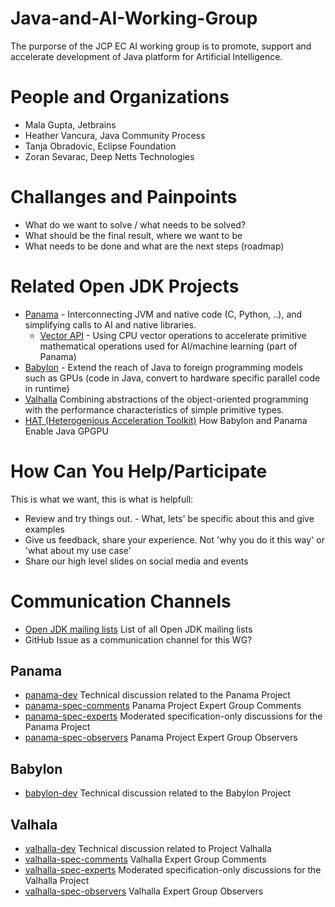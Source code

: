 # Java-and-AI-Working-Group
The purporse of the JCP EC AI working group is to promote, support and accelerate development of Java platform for Artificial Intelligence.

# People and Organizations

* Mala Gupta, Jetbrains
* Heather Vancura, Java Community Process
* Tanja Obradovic, Eclipse Foundation
* Zoran Sevarac, Deep Netts Technologies

# Challanges and Painpoints

* What do we want to solve / what needs to be solved?
* What should be the final result, where we want to be
* What needs to be done and what are the next steps (roadmap)

# Related Open JDK Projects

* [Panama](https://openjdk.org/projects/panama/) - Interconnecting JVM and native code (C, Python, ..), and simplifying calls to AI and native libraries.
    * [Vector API](https://openjdk.org/jeps/469) - Using CPU vector operations to accelerate primitive mathematical operations used for AI/machine learning (part of Panama)
* [Babylon](https://openjdk.org/projects/babylon/) - Extend the reach of Java to foreign programming models such as GPUs (code in Java, convert to hardware specific parallel code in runtime)
* [Valhalla](https://openjdk.org/projects/valhalla/) Combining abstractions of the object-oriented programming with the performance characteristics of simple primitive types.
* [HAT (Heterogenious Acceleration Toolkit)](https://cr.openjdk.org/~psandoz/conferences/2024-JVMLS/JAVA_BABYLON_HAT-JVMLS-24-08-05.pdf) How Babylon and Panama Enable Java GPGPU

# How Can You Help/Participate

This is what we want, this is what is helpfull:

* Review and try things out. - What, lets' be specific about this and give examples
* Give us feedback, share your experience. Not 'why you do it this way' or 'what about my use case'
* Share our high level slides on social media and events

# Communication Channels

* [Open JDK mailing lists](https://mail.openjdk.org/mailman/listinfo) List of all Open JDK mailing lists
* GitHub Issue as a communication channel for this WG?

## Panama
  
* [panama-dev](https://mail.openjdk.org/mailman/listinfo/panama-dev) Technical discussion related to the Panama Project
* [panama-spec-comments](https://mail.openjdk.org/mailman/listinfo/panama-spec-comments) Panama Project Expert Group Comments
* [panama-spec-experts](https://mail.openjdk.org/mailman/listinfo/panama-spec-experts) Moderated specification-only discussions for the Panama Project
* [panama-spec-observers](https://mail.openjdk.org/mailman/listinfo/panama-spec-observers) Panama Project Expert Group Observers

## Babylon

* [babylon-dev](https://mail.openjdk.org/mailman/listinfo/babylon-dev) Technical discussion related to the Babylon Project

## Valhala

* [valhalla-dev](https://mail.openjdk.org/mailman/listinfo/valhalla-dev) Technical discussion related to Project Valhalla
* [valhalla-spec-comments](https://mail.openjdk.org/mailman/listinfo/valhalla-spec-comments) Valhalla Expert Group Comments
* [valhalla-spec-experts](https://mail.openjdk.org/mailman/listinfo/valhalla-spec-experts) Moderated specification-only discussions for the Valhalla Project
* [valhalla-spec-observers](https://mail.openjdk.org/mailman/listinfo/valhalla-spec-observers) 	Valhalla Expert Group Observers
